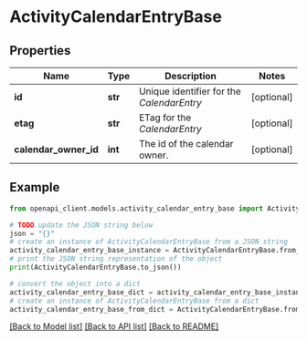 # ActivityCalendarEntryBase


## Properties

Name | Type | Description | Notes
------------ | ------------- | ------------- | -------------
**id** | **str** | Unique identifier for the *CalendarEntry* | [optional] 
**etag** | **str** | ETag for the *CalendarEntry* | [optional] 
**calendar_owner_id** | **int** | The id of the calendar owner. | [optional] 

## Example

```python
from openapi_client.models.activity_calendar_entry_base import ActivityCalendarEntryBase

# TODO update the JSON string below
json = "{}"
# create an instance of ActivityCalendarEntryBase from a JSON string
activity_calendar_entry_base_instance = ActivityCalendarEntryBase.from_json(json)
# print the JSON string representation of the object
print(ActivityCalendarEntryBase.to_json())

# convert the object into a dict
activity_calendar_entry_base_dict = activity_calendar_entry_base_instance.to_dict()
# create an instance of ActivityCalendarEntryBase from a dict
activity_calendar_entry_base_from_dict = ActivityCalendarEntryBase.from_dict(activity_calendar_entry_base_dict)
```
[[Back to Model list]](../README.md#documentation-for-models) [[Back to API list]](../README.md#documentation-for-api-endpoints) [[Back to README]](../README.md)


